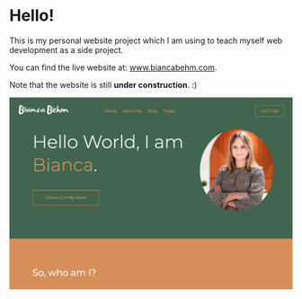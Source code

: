 # Hello!

This is my personal website project which I am using to teach myself web development as a side project.

You can find the live website at: www.biancabehm.com.

Note that the website is still __under construction__. :)

![screenshot of site](screenshots/screenshot1.png)
